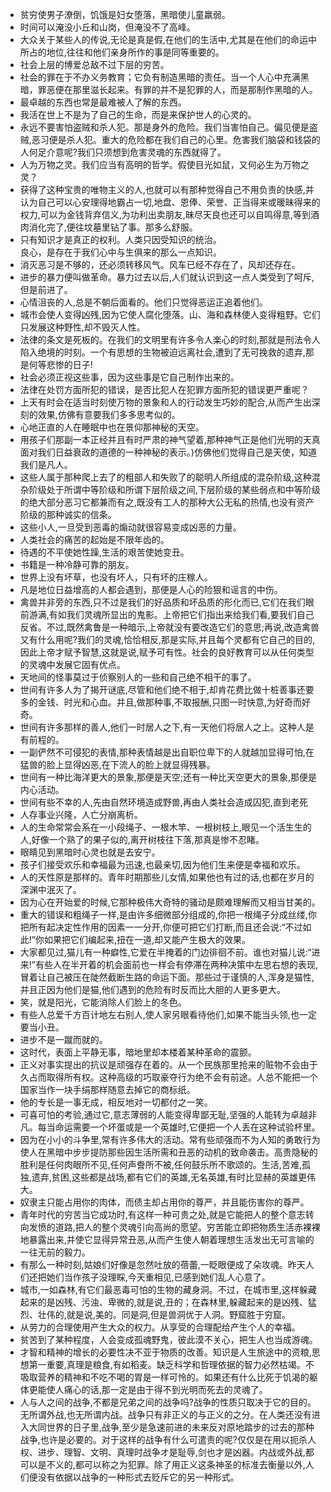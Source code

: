 - 贫穷使男子潦倒，饥饿是妇女堕落，黑暗使儿童羸弱。
- 时间可以淹没小丘和山岗，但淹没不了高峰。
- 大众关于某些人的传说,无论是真是假,在他们的生活中,尤其是在他们的命运中所占的地位,往往和他们亲身所作的事是同等重要的。
- 社会上层的博爱总敌不过下层的穷苦。
- 社会的罪在于不办义务教育；它负有制造黑暗的责任。当一个人心中充满黑暗，罪恶便在那里滋长起来。有罪的并不是犯罪的人，而是那制作黑暗的人。
- 最卓越的东西也常是最难被人了解的东西。
- 我活在世上不是为了自己的生命，而是来保护世人的心灵的。
- 永远不要害怕盗贼和杀人犯。那是身外的危险。我们当害怕自己。偏见便是盗贼,恶习便是杀人犯。重大的危险都在我们自己的心里。危害我们脑袋和钱袋的人何足介意呢?我们只须想到危害灵魂的东西就得了。
- 人为万物之灵。我们应当有高明的哲学。假使目光如鼠，又何必生为万物之灵？
- 获得了这种宝贵的唯物主义的人,也就可以有那种觉得自己不用负责的快感,并认为自己可以心安理得地霸占一切,地盘、恩俸、荣誉、正当得来或暖昧得来的权力,可以为金钱背弃信义,为功利出卖朋友,昧尽天良也还可以自鸣得意,等到酒肉消化完了,便往坟墓里钻了事。那多么舒服。
- 只有知识才是真正的权利。人类只因受知识的统治。</br>良心，是存在于我们心中与生俱来的那么一点知识。
- 消灭恶习是不够的，还必须转移风气。风车已经不存在了，风却还存在。
- 进步的暴力便叫做革命。暴力过去以后,人们就认识到这一点人类受到了呵斥,但是前进了。
- 心情沮丧的人,总是不朝后面看的。他们只觉得恶运正追着他们。
- 城市会使人变得凶残,因为它使人腐化堕落。山、海和森林使人变得粗野。它们只发展这种野性,却不毁灭人性。
- 法律的条文是死板的。在我们的文明里有许多令人楽心的时刻,那就是刑法令人陷入绝境的时刻。一个有思想的生物被迫远离社会,遭到了无可挽救的遗弃,那是何等悲惨的日子!
- 社会必须正视这些事，因为这些事是它自己制作出来的。
- 法律在处罚方面所犯的错误，是否比犯人在犯罪方面所犯的错误更严重呢？
- 上天有时会在适当时刻使万物的景象和人的行动发生巧妙的配合,从而产生出深刻的效果,仿佛有意要我们多多思考似的。
- 心地正直的人在睡眠中也在景仰那神秘的天空。
- 用孩子们那副一本正经并且有时严肃的神气望着,那种神气正是他们光明的天真面对我们日益衰政的道德的一种神秘的表示。)仿佛他们觉得自己是天使，知道我们是凡人。
- 这些人属于那种爬上去了的粗部人和失败了的聪明人所组成的混杂阶级,这种混杂阶级处于所谓中等阶级和所谓下层阶级之间,下层阶级的某些弱点和中等阶级的绝大部分恶习它都兼而有之,既没有工人的那种大公无私的热情,也没有资产阶级的那种诚实的信条。
- 这些小人,一旦受到恶毒的煽动就很容易变成凶恶的力量。
- 人类社会的痛苦的起始是不限年齿的。
- 待遇的不平使她性躁,生活的艰苦使她变丑。
- 书籍是一种冷静可靠的朋友。
- 世界上没有坏草，也没有坏人，只有坏的庄稼人。
- 凡是地位日益增高的人都会遇到，那便是人心的险狠和谣言的中伤。
- 禽兽并非旁的东西,只不过是我们的好品质和坏品质的形化而已,它们在我们眼前游满,有如我们灵魂所显出的鬼影。上帝把它们指出来给我们看,要我们自己反省。不过,既然禽鲁是一种暗示,上帝就没有要改造它们的意思;再说,改造禽兽又有什么用呢?我们的灵魂,恰恰相反,那是实际,并且每个灵都有它自己的目的,因此上帝才赋予智慧,这就是说,赋予可有性。社会的良好教育可以从任何类型的灵魂中发展它固有优点。
- 天地间的怪事莫过于侦察别人的一些和自己绝不相干的事了。
- 世间有许多人为了揭开谜底,尽管和他们绝不相于,却肯花费比做十桩善事还要多的金钱、时光和心血。并且,做那种事,不取报酬,只图一时快意,为好奇而好奇。
- 世间有许多那样的善人,他们一时居人之下,有一天他们将居人之上。这种人是有前程的。
- 一副俨然不可侵犯的表情,那种表情越是出自职位卑下的人就越加显得可怕,在猛兽的脸上显得凶恶,在下流人的脸上就显得残暴。
- 世间有一种比海洋更大的景象,那便是天空;还有一种比天空更大的景象,那便是内心活动。
- 世间有些不幸的人,先由自然环境造成野兽,再由人类社会造成囚犯,直到老死
- 人存事业兴隆，人亡分崩离析。
- 人的生命常常会系在一小段绳子、一根木竿、一根树枝上,眼见一个活生生的人,好像一个熟了的果子似的,离开树枝往下落,那真是惨不忍睹。
- 眼睛见到黑暗时心灵也就是去安宁。
- 孩子们接受欢乐和幸福最为迅速,也最亲切,因为他们生来便是幸福和欢乐。
- 人的天性原是那样的。青年时期那些儿女情,如果他也有过的话,也都在岁月的深渊中泯灭了。
- 因为心在开始爱的时候,它那种极伟大奇特的骚动是颇难理解而又相当甘美的。
- 重大的错误和粗绳子一样,是由许多细微部分组成的,你把一根绳子分成丝缕,你把所有起决定性作用的因素一一分开,你便可把它们打断,而且还会说:“不过如此!”你如果把它们编起来,扭在一道,却又能产生极大的效果。
- 大家都见过,猫儿有一种癖性,它爱在半掩着的门边徘徊不前。谁也对猫儿说:“进来!”有些人在半开着的机会面前也一样会有停滞在两种决策中左思右想的表现,冒着让自己被压在陡然截断生路的命运下面。那些过于谨慎的人,浑身是猫性,并且正因为他们是猫,他们遇到的危险有时反而比大胆的人更多更大。
- 笑，就是阳光，它能消除人们脸上的冬色。
- 有些人总爱千方百计地左右别人,使人家另眼看待他们,如果不能当头领,也一定要当小丑。
- 进步不是一蹴而就的。
- 这时代，表面上平静无事，暗地里却本楼着某种革命的震颤。
- 正义对事实提出的抗议是顽强存在着的。从一个民族那里抢来的赃物不会由于久占而取得所有权。这种高级的巧取豪夺行为绝不会有前途。人总不能把一个国家当作一块手绢那样随意去掉它的商标纸。
- 他的专长是一事无成，相反地对一切都付之一笑。
- 可喜可怕的考验,通过它,意志薄弱的人能变得卑鄙无耻,坚强的人能转为卓越非凡。每当命运需要一个坏蛋或是一个英雄时,它便把一个人丢在这种试验杯里。
- 因为在小小的斗争里,常有许多伟大的活动。常有些顽强而不为人知的勇敢行为使人在黑暗中步步提防那些因生活所需和丑恶的动机的致命袭击。高贵隐秘的胜利是任何肉眼所不见,任何声誊所不被,任何鼓乐所不歌颂的。生活,苦难,孤独,遗弃,贫困,这些都是战场,都有它们的英雄,无名英雄,有时比显赫的英雄更伟大。
- 奴隶主只能占用你的肉体，而债主却占用你的尊严，并且能伤害你的尊严。
- 青年时代的穷苦当它成功时,有这样一种可贵之处,就是它能把人的整个意志转向发愤的道路,把人的整个灵魂引向高尚的愿望。穷苦能立即把物质生活赤裸裸地暴露出来,并使它显得异常丑恶,从而产生使人朝着理想生活发出无可言喻的一往无前的毅力。
- 有那么一种时刻,姑娘们好像是忽然吐放的蓓蕾,一眨眼便成了朵攻魂。昨天人们还把她们当作孩子没理睬,今天重相见,已感到她们乱人心意了。
- 城市,一如森林,有它们最恶毒可怕的生物的藏身洞。不过，在城市里,这样躲藏起来的是凶残、污浊、卑微的,就是说,丑的；在森林里,躲藏起来的是凶残、猛烈、壮伟的,就是说,美的。同是洞,但是兽洞优于人洞。野窟胜于穷窟。
- 从劳力的合理使用产生大众的权力。从享受的合理配给产生个人的幸福。
- 贫苦到了某种程度，人会变成孤魂野鬼，彼此漠不关心，把生人也当成游魂。
- 才智和精神的增长的必要性决不亚于物质的改善。知识是人生旅途中的资粮,思想第一重要,真理是粮食,有如稻麦。缺乏科学和哲理依据的智力必然枯竭。不吸取营养的精神和不吃不喝的胃是一样可怜的。如果还有什么比死于饥渴的躯体更能使人痛心的话,那一定是由于得不到光明而死去的灵魂了。
- 人与人之间的战争,不都是兄弟之间的战争吗?战争的性质只取决于它的目的。无所谓外战,也无所谓内战。战争只有非正义的与正义的之分。在人类还没有进入大同世界的日子里,战争,至少是急速前进的未来反对原地踏步的过去的那种战争,也许是必要的。对于这样的战争有什么可遣责的呢?仅仅是在用以扼杀人权、进步、理智、文明、真理时战争オ是耻辱,剑也才是凶器。内战或外战,都可以是不义的,都可以称之为犯罪。除了用正义这条神圣的标准去衡量以外,人们便没有依据以战争的一种形式去贬斥它的另一种形式。
